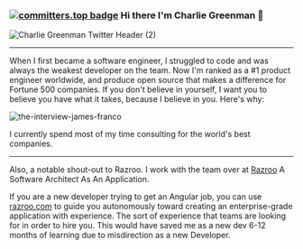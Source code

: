 ### [![committers.top badge](https://user-badge.committers.top/worldwide_private/Octomerger.svg)](https://user-badge.committers.top/worldwide_private/Octomerger) Hi there I'm Charlie Greenman 👋

![Charlie Greenman Twitter Header (2)](https://github.com/CharlieGreenman/CharlieGreenman/assets/8540141/350095bc-7175-451b-9d46-bb5345a0460b)

<hr>

When I first became a software engineer, I struggled to code and was always the weakest developer on the team. Now I'm ranked as a #1 product engineer worldwide, and produce open source that makes a difference for Fortune 500 companies. If you don't believe in yourself, I want you to believe you have what it takes, because I believe in you. Here's why:

![the-interview-james-franco](https://github.com/CharlieGreenman/CharlieGreenman/assets/8540141/94bc9308-129e-45f3-b4ac-6e11ec455273)

I currently spend most of my time consulting for the world's best companies. 

<hr>

Also, a notable shout-out to Razroo. I work with the team over at [Razroo](https://razroo.com) A Software Architect As An Application. 

If you are a new developer trying to get an Angular job, you can use [razroo.com](razroo.com) to guide you autonomously toward creating an enterprise-grade application with experience. The sort of experience that teams are looking for in order to hire you. This would have saved me as a new dev 6-12 months of learning due to misdirection as a new Developer.
